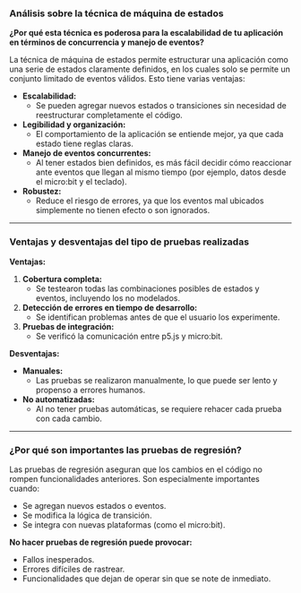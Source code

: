 ### **Análisis sobre la técnica de máquina de estados**

**¿Por qué esta técnica es poderosa para la escalabilidad de tu aplicación en términos de concurrencia y manejo de eventos?**

La técnica de máquina de estados permite estructurar una aplicación como una serie de estados claramente definidos, en los cuales solo se permite un conjunto limitado de eventos válidos. Esto tiene varias ventajas:

- **Escalabilidad:**
    - Se pueden agregar nuevos estados o transiciones sin necesidad de reestructurar completamente el código.
- **Legibilidad y organización:**
    - El comportamiento de la aplicación se entiende mejor, ya que cada estado tiene reglas claras.
- **Manejo de eventos concurrentes:**
    - Al tener estados bien definidos, es más fácil decidir cómo reaccionar ante eventos que llegan al mismo tiempo (por ejemplo, datos desde el micro:bit y el teclado).
- **Robustez:**
    - Reduce el riesgo de errores, ya que los eventos mal ubicados simplemente no tienen efecto o son ignorados.

---

### Ventajas y desventajas del tipo de pruebas realizadas

**Ventajas:**

1. **Cobertura completa:**
    - Se testearon todas las combinaciones posibles de estados y eventos, incluyendo los no modelados.
2. **Detección de errores en tiempo de desarrollo:**
    - Se identifican problemas antes de que el usuario los experimente.
3. **Pruebas de integración:**
    - Se verificó la comunicación entre p5.js y micro:bit.

**Desventajas:**

- **Manuales:**
    - Las pruebas se realizaron manualmente, lo que puede ser lento y propenso a errores humanos.
- **No automatizadas:**
    - Al no tener pruebas automáticas, se requiere rehacer cada prueba con cada cambio.

---

### ¿Por qué son importantes las pruebas de regresión?

Las pruebas de regresión aseguran que los cambios en el código no rompen funcionalidades anteriores. Son especialmente importantes cuando:

- Se agregan nuevos estados o eventos.
- Se modifica la lógica de transición.
- Se integra con nuevas plataformas (como el micro:bit).

**No hacer pruebas de regresión puede provocar:**

- Fallos inesperados.
- Errores difíciles de rastrear.
- Funcionalidades que dejan de operar sin que se note de inmediato.
